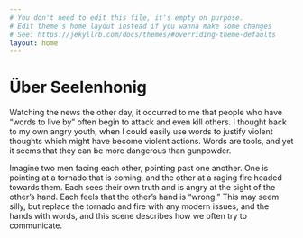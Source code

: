 ```yaml
---
# You don't need to edit this file, it's empty on purpose.
# Edit theme's home layout instead if you wanna make some changes
# See: https://jekyllrb.com/docs/themes/#overriding-theme-defaults
layout: home
---
```



# Über Seelenhonig

Watching the news the other day, it occurred to me that people who have “words to live by” often begin to attack and even kill others. I thought back to my own angry youth, when I could easily use words to justify violent thoughts which might have become violent actions. Words are tools, and yet it seems that they can be more dangerous than gunpowder.

Imagine two men facing each other, pointing past one another. One is pointing at a tornado that is coming, and the other at a raging fire headed towards them. Each sees their own truth and is angry at the sight of the other’s hand. Each feels that the other’s hand is “wrong.” This may seem silly, but replace the tornado and fire with any modern issues, and the hands with words, and this scene describes how we often try to communicate.
